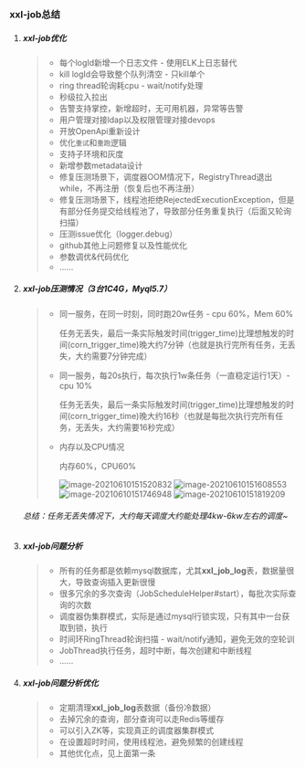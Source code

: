 ### xxl-job总结

1. ##### xxl-job优化

   > - 每个logId新增一个日志文件 - 使用ELK上日志替代
   > - kill logId会导致整个队列清空 - 只kill单个
   > - ring thread轮询耗cpu - wait/notify处理
   > - 秒级拉入拉出
   > - 告警支持掌控，新增超时，无可用机器，异常等告警
   > - 用户管理对接ldap以及权限管理对接devops
   > - 开放OpenApi重新设计
   > - 优化`重试`和`重跑`逻辑
   > - 支持子环境和灰度
   > - 新增参数metadata设计
   > - 修复压测场景下，调度器OOM情况下，RegistryThread退出while，不再注册（恢复后也不再注册）
   > - 修复压测场景下，线程池拒绝RejectedExecutionException，但是有部分任务提交给线程池了，导致部分任务重复执行（后面又轮询扫描）
   > - 压测issue优化（logger.debug）
   > - github其他上问题修复以及性能优化
   > - 参数调优&代码优化
   > - ......

2. ##### xxl-job压测情况（3台1C4G，Myql5.7）

   > - 同一服务，在同一时刻，同时跑20w任务 - cpu 60%，Mem 60%
   >
   >   任务无丢失，最后一条实际触发时间(trigger_time)比理想触发的时间(corn_trigger_time)晚大约7分钟（也就是执行完所有任务，无丢失，大约需要7分钟完成）
   >
   > - 同一服务，每20s执行，每次执行1w条任务（一直稳定运行1天）- cpu 10%
   >
   >   任务无丢失，最后一条实际触发时间(trigger_time)比理想触发的时间(corn_trigger_time)晚大约16秒（也就是每批次执行完所有任务，无丢失，大约需要16秒完成）
   >
   > - 内存以及CPU情况
   >
   >   内存60%，CPU60%
   >
   >   <img src="https://tva1.sinaimg.cn/large/008i3skNgy1gu03xkzinbj61bc0ce0tx02.jpg" alt="image-20210610151520832"  />
   >
   >   <img src="https://tva1.sinaimg.cn/large/008i3skNgy1gu03xoaef6j60rw0kajs002.jpg" alt="image-20210610151608553"  />
   >
   >   <img src="https://tva1.sinaimg.cn/large/008i3skNgy1gu03yrqin6j60vo0akdgp02.jpg" alt="image-20210610151746948"  />
   >
   >   <img src="https://tva1.sinaimg.cn/large/008i3skNgy1gu03yqvnknj60vw0ao76102.jpg" alt="image-20210610151819209"  />
   >
   >

   ###### 总结：任务无丢失情况下，大约每天调度大约能处理4kw-6kw左右的调度~

3. ##### xxl-job问题分析

   > - 所有的任务都是依赖mysql数据库，尤其**xxl_job_log**表，数据量很大，导致查询插入更新很慢
   > - 很多冗余的多次查询（JobScheduleHelper#start），每批次实际查询的次数
   > - 调度器伪集群模式，实际是通过mysql行锁实现，只有其中一台获取到锁，执行
   > - 时间环RingThread轮询扫描 - wait/notify通知，避免无效的空轮训
   > - JobThread执行任务，超时中断，每次创建和中断线程
   > - ......

4. ##### xxl-job问题分析优化

   > - 定期清理**xxl_job_log**表数据（备份冷数据）
   > - 去掉冗余的查询，部分查询可以走Redis等缓存
   > - 可以引入ZK等，实现真正的调度器集群模式
   > - 在设置超时时间，使用线程池，避免频繁的创建线程
   > - 其他优化点，见上面第一条